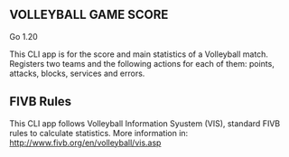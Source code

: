 ## VOLLEYBALL GAME SCORE
Go 1.20

This CLI app is for the score and main statistics of a Volleyball match.
Registers two teams and the following actions for each of them: points, attacks, blocks, services and errors.

## FIVB Rules
This CLI app follows Volleyball Information Syustem (VIS), standard FIVB rules to calculate statistics.
More information in: http://www.fivb.org/en/volleyball/vis.asp
